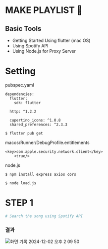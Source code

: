 # MAKE PLAYLIST :musical_note: 

## Basic Tools 
+ Getting Started Using flutter (mac OS)
+ Using Spotify API
+ Using Node.js for Proxy Server

# Setting

pubspec.yaml
```
dependencies:
  flutter:
    sdk: flutter

  http: ^1.2.2

  cupertino_icons: ^1.0.8
  shared_preferences: ^2.3.3
```
```
$ flutter pub get
```

macos/Runner/DebugProfile.entitlements
```
<key>com.apple.security.network.client</key>
	<true/>
```

node.js
```
$ npm install express axios cors

$ node load.js
```

# STEP 1
```bash
# Search the song using Spotify API
```
### 결과
![화면 기록 2024-12-02 오후 2 09 50](https://github.com/user-attachments/assets/440c209a-428c-4d3b-a031-46e52b8ca239)


